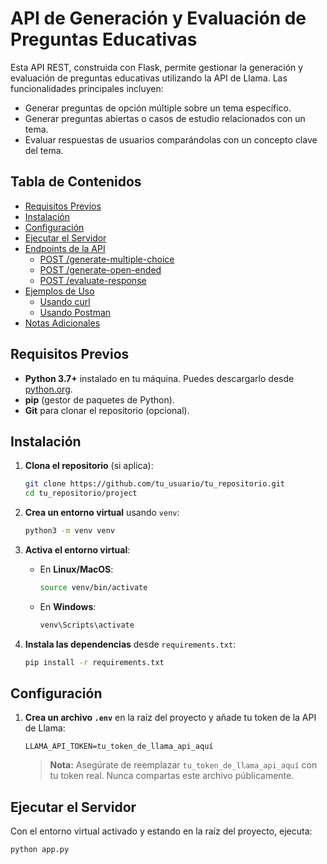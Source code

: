 # API de Generación y Evaluación de Preguntas Educativas

Esta API REST, construida con Flask, permite gestionar la generación y evaluación de preguntas educativas utilizando la API de Llama. Las funcionalidades principales incluyen:

- Generar preguntas de opción múltiple sobre un tema específico.
- Generar preguntas abiertas o casos de estudio relacionados con un tema.
- Evaluar respuestas de usuarios comparándolas con un concepto clave del tema.

## Tabla de Contenidos

- [Requisitos Previos](#requisitos-previos)
- [Instalación](#instalación)
- [Configuración](#configuración)
- [Ejecutar el Servidor](#ejecutar-el-servidor)
- [Endpoints de la API](#endpoints-de-la-api)
  - [POST /generate-multiple-choice](#post-generate-multiple-choice)
  - [POST /generate-open-ended](#post-generate-open-ended)
  - [POST /evaluate-response](#post-evaluate-response)
- [Ejemplos de Uso](#ejemplos-de-uso)
  - [Usando curl](#usando-curl)
  - [Usando Postman](#usando-postman)
- [Notas Adicionales](#notas-adicionales)

## Requisitos Previos

- **Python 3.7+** instalado en tu máquina. Puedes descargarlo desde [python.org](https://www.python.org/downloads/).
- **pip** (gestor de paquetes de Python).
- **Git** para clonar el repositorio (opcional).

## Instalación

1. **Clona el repositorio** (si aplica):

    ```bash
    git clone https://github.com/tu_usuario/tu_repositorio.git
    cd tu_repositorio/project
    ```

2. **Crea un entorno virtual** usando `venv`:

    ```bash
    python3 -m venv venv
    ```

3. **Activa el entorno virtual**:

    - En **Linux/MacOS**:

        ```bash
        source venv/bin/activate
        ```

    - En **Windows**:

        ```bash
        venv\Scripts\activate
        ```

4. **Instala las dependencias** desde `requirements.txt`:

    ```bash
    pip install -r requirements.txt
    ```

## Configuración

1. **Crea un archivo `.env`** en la raíz del proyecto y añade tu token de la API de Llama:

    ```plaintext
    LLAMA_API_TOKEN=tu_token_de_llama_api_aquí
    ```

    > **Nota:** Asegúrate de reemplazar `tu_token_de_llama_api_aquí` con tu token real. Nunca compartas este archivo públicamente.

## Ejecutar el Servidor

Con el entorno virtual activado y estando en la raíz del proyecto, ejecuta:

```bash
python app.py
